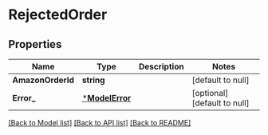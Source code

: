 # RejectedOrder

## Properties
Name | Type | Description | Notes
------------ | ------------- | ------------- | -------------
**AmazonOrderId** | **string** |  | [default to null]
**Error_** | [***ModelError**](Error.md) |  | [optional] [default to null]

[[Back to Model list]](../README.md#documentation-for-models) [[Back to API list]](../README.md#documentation-for-api-endpoints) [[Back to README]](../README.md)

